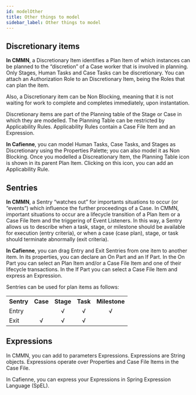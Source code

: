 ```yaml
---
id: modelOther
title: Other things to model
sidebar_label: Other things to model
---
```


## Discretionary items
**In CMMN**, a Discretionary Item identifies a Plan Item of which instances can be planned to the “discretion” of a Case worker that is involved in planning. Only Stages, Human Tasks and Case Tasks can be discretionary. You can attach an Authorization Role to an Discretionary Item, being the Roles that can plan the item.

Also, a Discretionary item can be Non Blocking, meaning that it is not waiting for work to complete and completes immediately, upon instantation.

Discretionary items are part of the Planning table of the Stage or Case in which they are modelled. The Planning Table can be restricted by Applicability Rules. Applicability Rules contain a Case File Item and an Expression. 

**In Cafienne**, you can model Human Tasks, Case Tasks, and Stages as Discretionary using the Properties Palette; you can also model it as Non Blocking. Once you modelled a Discreationary Item, the Planning Table icon is shown in its parent Plan Item. Clicking on this icon, you can add an Applicability Rule.

## Sentries
**In CMMN**, a Sentry “watches out” for importants situations to occur (or “events”) which influence the further proceedings of a Case. In CMMN, important situations to occur are a lifecycle transition of a Plan Item or a Case File Item and the triggering of Event Listeners. In this way, a Sentry allows us to describe when a task, stage, or milestone should be available for execution (entry criteria), or when a case (case plan), stage, or task should terminate abnormally (exit criteria).

**In Cafienne**, you can drag Entry and Exit Sentries from one item to another item. In its properties, you can declare an On Part and an If Part. In the On Part you can select an Plan Item and/or a Case File Item and one of their lifecycle transactions. In the If Part you can select a Case File Item and express an Expression​.

Sentries can be used for plan items as follows:
<table>
  <tr>
    <th style="text-align:left;">Sentry</th>
    <th style="text-align:center;">Case</th>
    <th style="text-align:center;">Stage</th>
    <th style="text-align:center;">Task</th>
    <th style="text-align:center;">Milestone</th>
  </tr>
  <tr>
    <td style="text-align:left;">Entry</td>
    <td style="text-align:center;"> </td>
    <td style="text-align:center;">√</td>
    <td style="text-align:center;">√</td>
    <td style="text-align:center;">√</td>
  </tr>
  <tr>
    <td style="text-align:left;">Exit</td>
    <td style="text-align:center;">√</td>
    <td style="text-align:center;">√</td>
    <td style="text-align:center;">√</td>
    <td style="text-align:center;"></td>
  </tr>
</table>


## Expressions

In CMMN, you can add to parameters Expressions. Expressions are String objects. Expressions operate over Properties and Case File Items in the Case File. 

In Cafienne, you can express your Expressions in Spring Expression Language (SpEL).
